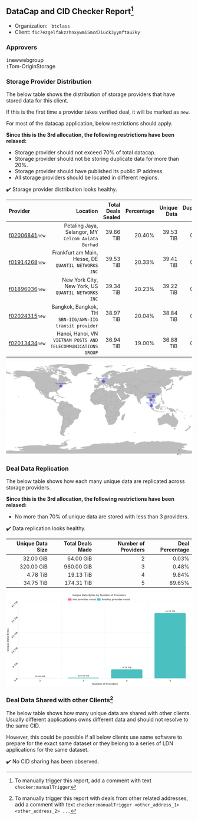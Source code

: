 ## DataCap and CID Checker Report[^1]
 - Organization: ` btclass`
 - Client: `f1c7ezgelfakzzhnxywmi5mcd7iuck3yymftau2ky`
### Approvers
`1`newwebgroup<br/>`1`Tom-OriginStorage

### Storage Provider Distribution
The below table shows the distribution of storage providers that have stored data for this client.

If this is the first time a provider takes verified deal, it will be marked as `new`.

For most of the datacap application, below restrictions should apply.

**Since this is the 3rd allocation, the following restrictions have been relaxed:**
 - Storage provider should not exceed 70% of total datacap.
 - Storage provider should not be storing duplicate data for more than 20%.
 - Storage provider should have published its public IP address.
 - All storage providers should be located in different regions.

✔️ Storage provider distribution looks healthy.

| Provider                                                    |                                                          Location | Total Deals Sealed | Percentage | Unique Data | Duplicate Deals |
| :---------------------------------------------------------- | ----------------------------------------------------------------: | -----------------: | ---------: | ----------: | --------------: |
| [f02006841](https://filfox.info/en/address/f02006841)`new`  |            Petaling Jaya, Selangor, MY<br/>`Celcom Axiata Berhad` |          39.66 TiB |     20.40% |   39.53 TiB |           0.32% |
| [f01914268](https://filfox.info/en/address/f01914268)`new`  |           Frankfurt am Main, Hesse, DE<br/>`QUANTIL NETWORKS INC` |          39.53 TiB |     20.33% |   39.41 TiB |           0.32% |
| [f01896036](https://filfox.info/en/address/f01896036)`new`  |            New York City, New York, US<br/>`QUANTIL NETWORKS INC` |          39.34 TiB |     20.23% |   39.22 TiB |           0.32% |
| [f02024315](https://filfox.info/en/address/f02024315)`new`  |       Bangkok, Bangkok, TH<br/>`SBN-IIG/AWN-IIG transit provider` |          38.97 TiB |     20.04% |   38.84 TiB |           0.32% |
| [f02013434](https://filfox.info/en/address/f02013434)`new`  | Hanoi, Hanoi, VN<br/>`VIETNAM POSTS AND TELECOMMUNICATIONS GROUP` |          36.94 TiB |     19.00% |   36.88 TiB |           0.17% |

<img src="https://raw.githubusercontent.com/data-preservation-programs/filplus-checker-assets/main/filecoin-project/filecoin-plus-large-datasets/issues/910/1676360867245.png"/>

### Deal Data Replication
The below table shows how each many unique data are replicated across storage providers.


**Since this is the 3rd allocation, the following restrictions have been relaxed:**
- No more than 70% of unique data are stored with less than 3 providers.

✔️ Data replication looks healthy.

| Unique Data Size | Total Deals Made | Number of Providers | Deal Percentage |
| ---------------: | ---------------: | ------------------: | --------------: |
|        32.00 GiB |        64.00 GiB |                   2 |           0.03% |
|       320.00 GiB |       960.00 GiB |                   3 |           0.48% |
|         4.78 TiB |        19.13 TiB |                   4 |           9.84% |
|        34.75 TiB |       174.31 TiB |                   5 |          89.65% |

<img src="https://raw.githubusercontent.com/data-preservation-programs/filplus-checker-assets/main/filecoin-project/filecoin-plus-large-datasets/issues/910/1676360868250.png"/>

### Deal Data Shared with other Clients[^3]
The below table shows how many unique data are shared with other clients.
Usually different applications owns different data and should not resolve to the same CID.

However, this could be possible if all below clients use same software to prepare for the exact same dataset or they belong to a series of LDN applications for the same dataset.

✔️ No CID sharing has been observed.

[^1]: To manually trigger this report, add a comment with text `checker:manualTrigger`

[^2]: Deals from those addresses are combined into this report as they are specified with `checker:manualTrigger`

[^3]: To manually trigger this report with deals from other related addresses, add a comment with text `checker:manualTrigger <other_address_1> <other_address_2> ...`
